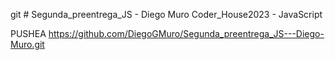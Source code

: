 git # Segunda_preentrega_JS - Diego Muro
Coder_House2023 - JavaScript

PUSHEA
https://github.com/DiegoGMuro/Segunda_preentrega_JS---Diego-Muro.git




